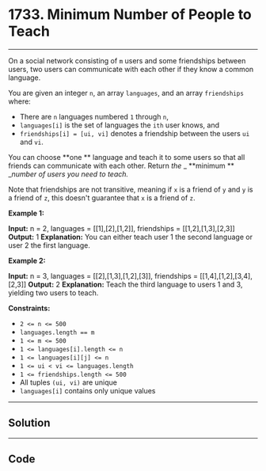 # 1733. Minimum Number of People to Teach

---

On a social network consisting of `m` users and some friendships between users, two users can communicate with each other if they know a common language.

You are given an integer `n`, an array `languages`, and an array `friendships` where:

  * There are `n` languages numbered `1` through `n`,
  * `languages[i]` is the set of languages the `i​​​​​​th`​​​​ user knows, and
  * `friendships[i] = [u​​​​​​i​​​, v​​​​​​i]` denotes a friendship between the users `u​​​​​​​​​​​i`​​​​​ and `vi`.



You can choose **one ** language and teach it to some users so that all friends can communicate with each other. Return _the_ _ **minimum ** __number of users you need to teach._

Note that friendships are not transitive, meaning if `x` is a friend of `y` and `y` is a friend of `z`, this doesn't guarantee that `x` is a friend of `z`. 

 

**Example 1:**


**Input:** n = 2, languages = [[1],[2],[1,2]], friendships = [[1,2],[1,3],[2,3]]
**Output:** 1
**Explanation:** You can either teach user 1 the second language or user 2 the first language.


**Example 2:**


**Input:** n = 3, languages = [[2],[1,3],[1,2],[3]], friendships = [[1,4],[1,2],[3,4],[2,3]]
**Output:** 2
**Explanation:** Teach the third language to users 1 and 3, yielding two users to teach.


 

**Constraints:**

  * `2 <= n <= 500`
  * `languages.length == m`
  * `1 <= m <= 500`
  * `1 <= languages[i].length <= n`
  * `1 <= languages[i][j] <= n`
  * `1 <= u​​​​​​i < v​​​​​​i <= languages.length`
  * `1 <= friendships.length <= 500`
  * All tuples `(u​​​​​i, v​​​​​​i)` are unique
  * `languages[i]` contains only unique values

---

## Solution



---

## Code
```python


```